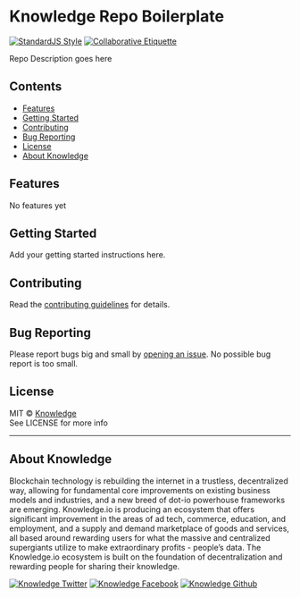 # Knowledge Repo Boilerplate

[![StandardJS Style](https://img.shields.io/badge/code%20style-standard-brightgreen.svg)](http://standardjs.com/)
[![Collaborative Etiquette](https://img.shields.io/badge/%E2%9C%93-collaborative_etiquette-brightgreen.svg)](https://git.io/col)


Repo Description goes here

<!-- START doctoc generated TOC please keep comment here to allow auto update -->
<!-- DON'T EDIT THIS SECTION, INSTEAD RE-RUN doctoc TO UPDATE -->
## Contents

- [Features](#features)
- [Getting Started](#getting-started)
- [Contributing](#contributing)
- [Bug Reporting](#bug-reporting)
- [License](#license)
- [About Knowledge](#about-knowledge)

<!-- END doctoc generated TOC please keep comment here to allow auto update -->

## Features

No features yet

## Getting Started

Add your getting started instructions here.

## Contributing

Read the [contributing guidelines](CONTRIBUTING.md) for details.

## Bug Reporting

Please report bugs big and small by [opening an issue](https://github.com/knowledge/knowledge-repo-Boilerplate/issues/new). No possible bug report is too small.

## License

MIT © [Knowledge](http://knowledge.io)  
See LICENSE for more info


---
## About Knowledge

Blockchain technology is rebuilding the internet in a trustless, decentralized way, allowing for fundamental core improvements on existing business models and industries, and a new breed of dot-io powerhouse frameworks are emerging. Knowledge.io is producing an ecosystem that offers significant improvement in the areas of ad tech, commerce, education, and employment, and a supply and demand marketplace of goods and services, all based around rewarding users for what the massive and centralized supergiants utilize to make extraordinary profits - people’s data. The Knowledge.io ecosystem is built on the foundation of decentralization and rewarding people for sharing their knowledge.

<!-- Please don't remove this: Grab your social icons from https://github.com/carlsednaoui/gitsocial -->

<!-- display the social media buttons in your README -->

[![Knowledge Twitter][1.1]][1]
[![Knowledge Facebook][2.1]][2]
[![Knowledge Github][3.1]][3]

<!-- links to social media icons -->
<!-- no need to change these -->

<!-- icons with padding -->

[1.1]: http://i.imgur.com/tXSoThF.png (twitter icon with padding)
[2.1]: http://i.imgur.com/P3YfQoD.png (facebook icon with padding)
[3.1]: http://i.imgur.com/0o48UoR.png (github icon with padding)

<!-- icons without padding -->

[1.2]: http://i.imgur.com/wWzX9uB.png (twitter icon without padding)
[2.2]: http://i.imgur.com/fep1WsG.png (facebook icon without padding)
[3.2]: http://i.imgur.com/9I6NRUm.png (github icon without padding)


<!-- links to your social media accounts -->
<!-- update these accordingly -->

[1]: http://www.twitter.com/KnowledgeToken
[2]: http://www.facebook.com/KnowledgeToken
[3]: http://www.github.com/knowledge

<!-- Please don't remove this: Grab your social icons from https://github.com/carlsednaoui/gitsocial -->
